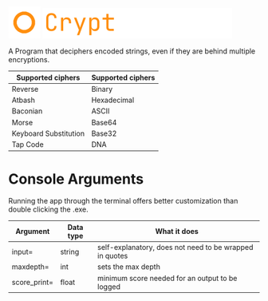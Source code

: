 <img src="https://github.com/fosterchild1/Cryptographer/blob/master/resources/icon.ico" width="64" height="64"> <img src="https://github.com/fosterchild1/Cryptographer/blob/master/resources/text.png" width="381" height="61"> 

A Program that deciphers encoded strings, even if they are behind multiple encryptions.
<br/>

| Supported ciphers | Supported ciphers |
| ---  | --- |
| Reverse | Binary |
| Atbash | Hexadecimal |
| Baconian | ASCII |
| Morse | Base64 |
| Keyboard Substitution | Base32 |
| Tap Code | DNA |

# Console Arguments
Running the app through the terminal offers better customization than double clicking the .exe.
<br/>

| Argument | Data type | What it does |
| ---  | --- | --- |
| input= | string | self-explanatory, does not need to be wrapped in quotes |
| maxdepth= | int | sets the max depth |
| score_print= | float | minimum score needed for an output to be logged |
